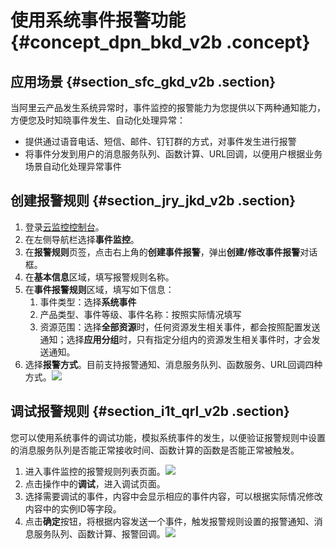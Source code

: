 # 使用系统事件报警功能 {#concept_dpn_bkd_v2b .concept}

## **应用场景** {#section_sfc_gkd_v2b .section}

当阿里云产品发生系统异常时，事件监控的报警能力为您提供以下两种通知能力，方便您及时知晓事件发生、自动化处理异常：

-   提供通过语音电话、短信、邮件、钉钉群的方式，对事件发生进行报警
-   将事件分发到用户的消息服务队列、函数计算、URL回调，以便用户根据业务场景自动化处理异常事件

## **创建报警规则** {#section_jry_jkd_v2b .section}

1.  登录[云监控控制台](https://cloudmonitor.console.aliyun.com)。
2.  在左侧导航栏选择**事件监控**。
3.  在**报警规则**页签，点击右上角的**创建事件报警**，弹出**创建/修改事件报警**对话框。
4.  在**基本信息**区域，填写报警规则名称。
5.  在**事件报警规则**区域，填写如下信息：
    1.  事件类型：选择**系统事件**
    2.  产品类型、事件等级、事件名称：按照实际情况填写
    3.  资源范围：选择**全部资源**时，任何资源发生相关事件，都会按照配置发送通知；选择**应用分组**时，只有指定分组内的资源发生相关事件时，才会发送通知。
6.  选择**报警方式**。目前支持报警通知、消息服务队列、函数服务、URL回调四种方式。![](http://static-aliyun-doc.oss-cn-hangzhou.aliyuncs.com/assets/img/17722/15344923849712_zh-CN.png)

## **调试报警规则** {#section_i1t_qrl_v2b .section}

您可以使用系统事件的调试功能，模拟系统事件的发生，以便验证报警规则中设置的消息服务队列是否能正常接收时间、函数计算的函数是否能正常被触发。

1.  进入事件监控的报警规则列表页面。![](http://static-aliyun-doc.oss-cn-hangzhou.aliyuncs.com/assets/img/17722/15344923849690_zh-CN.png)
2.  点击操作中的**调试**，进入调试页面。
3.  选择需要调试的事件，内容中会显示相应的事件内容，可以根据实际情况修改内容中的实例ID等字段。
4.  点击**确定**按钮，将根据内容发送一个事件，触发报警规则设置的报警通知、消息服务队列、函数计算、报警回调。![](http://static-aliyun-doc.oss-cn-hangzhou.aliyuncs.com/assets/img/17722/15344923859691_zh-CN.png)

